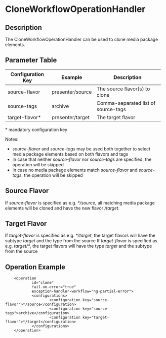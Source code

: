 # CloneWorkflowOperationHandler

## Description
The CloneWorkflowOperationHandler can be used to clone media package elements.

## Parameter Table

|Configuration Key         |Example           |Description                                       |
|--------------------------|------------------|--------------------------------------------------|
|source-flavor             |presenter/source  |The source flavor(s) to clone                     |
|source-tags               |archive           |Comma-separated list of source-tags               |
|target-flavor*            |presenter/target  |The target flavor                                 |

\* mandatory configuration key

Notes:

* *source-flavor* and *source-tags* may be used both together to select media package elements based on both flavors and tags
* In case that neither *source-flavor* nor *source-tags* are specified, the operation will be skipped
* In case no media package elements match *source-flavor* and *source-tags*, the operation will be skipped

## Source Flavor
If *source-flavor* is specified as e.g. *\*/source*, all matching media package elements will be cloned and have the new flavor *<original-flavor>/target*.

## Target Flavor
If *target-flavor* is specified as e.g. *\*/target*, the target flavors will have the subtype *target* and the type from the source
If *target-flavor* is specified as e.g. *target/\**, the target flavors will have the type *target* and the subtype from the source

## Operation Example

        <operation
                id="clone"
                fail-on-error="true"
                exception-handler-workflow="ng-partial-error">
                <configurations>
                        <configuration key="source-flavor">*/source</configuration>
                        <configuration key="source-tags">archive</configuration>
                        <configuration key="target-flavor">*/target</configuration>
                </configurations>
        </operation>


